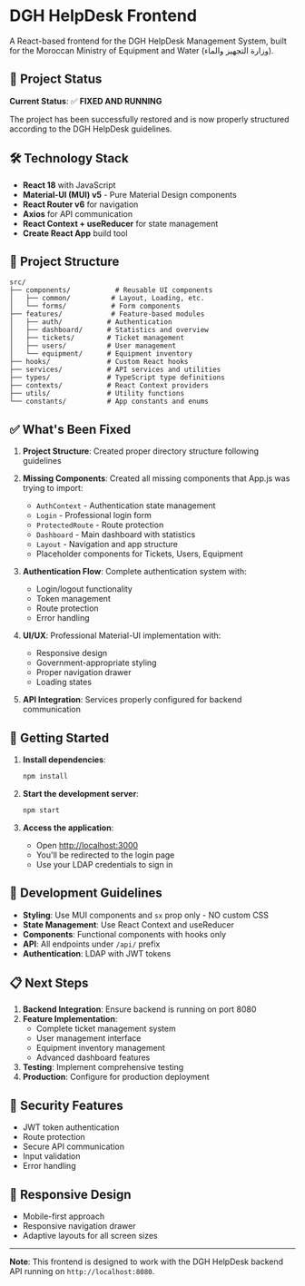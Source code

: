 # DGH HelpDesk Frontend

A React-based frontend for the DGH HelpDesk Management System, built for the Moroccan Ministry of Equipment and Water (وزارة التجهيز والماء).

## 🚀 Project Status

**Current Status**: ✅ **FIXED AND RUNNING**

The project has been successfully restored and is now properly structured according to the DGH HelpDesk guidelines.

## 🛠️ Technology Stack

- **React 18** with JavaScript
- **Material-UI (MUI) v5** - Pure Material Design components
- **React Router v6** for navigation
- **Axios** for API communication
- **React Context + useReducer** for state management
- **Create React App** build tool

## 📁 Project Structure

```
src/
├── components/           # Reusable UI components
│   ├── common/          # Layout, Loading, etc.
│   └── forms/           # Form components
├── features/            # Feature-based modules
│   ├── auth/           # Authentication
│   ├── dashboard/      # Statistics and overview
│   ├── tickets/        # Ticket management
│   ├── users/          # User management
│   └── equipment/      # Equipment inventory
├── hooks/              # Custom React hooks
├── services/           # API services and utilities
├── types/              # TypeScript type definitions
├── contexts/           # React Context providers
├── utils/              # Utility functions
└── constants/          # App constants and enums
```

## ✅ What's Been Fixed

1. **Project Structure**: Created proper directory structure following guidelines
2. **Missing Components**: Created all missing components that App.js was trying to import:
   - `AuthContext` - Authentication state management
   - `Login` - Professional login form
   - `ProtectedRoute` - Route protection
   - `Dashboard` - Main dashboard with statistics
   - `Layout` - Navigation and app structure
   - Placeholder components for Tickets, Users, Equipment

3. **Authentication Flow**: Complete authentication system with:
   - Login/logout functionality
   - Token management
   - Route protection
   - Error handling

4. **UI/UX**: Professional Material-UI implementation with:
   - Responsive design
   - Government-appropriate styling
   - Proper navigation drawer
   - Loading states

5. **API Integration**: Services properly configured for backend communication

## 🚀 Getting Started

1. **Install dependencies**:
   ```bash
   npm install
   ```

2. **Start the development server**:
   ```bash
   npm start
   ```

3. **Access the application**:
   - Open [http://localhost:3000](http://localhost:3000)
   - You'll be redirected to the login page
   - Use your LDAP credentials to sign in

## 🔧 Development Guidelines

- **Styling**: Use MUI components and `sx` prop only - NO custom CSS
- **State Management**: Use React Context and useReducer
- **Components**: Functional components with hooks only
- **API**: All endpoints under `/api/` prefix
- **Authentication**: LDAP with JWT tokens

## 📋 Next Steps

1. **Backend Integration**: Ensure backend is running on port 8080
2. **Feature Implementation**: 
   - Complete ticket management system
   - User management interface
   - Equipment inventory management
   - Advanced dashboard features
3. **Testing**: Implement comprehensive testing
4. **Production**: Configure for production deployment

## 🔐 Security Features

- JWT token authentication
- Route protection
- Secure API communication
- Input validation
- Error handling

## 📱 Responsive Design

- Mobile-first approach
- Responsive navigation drawer
- Adaptive layouts for all screen sizes

---

**Note**: This frontend is designed to work with the DGH HelpDesk backend API running on `http://localhost:8080`.
